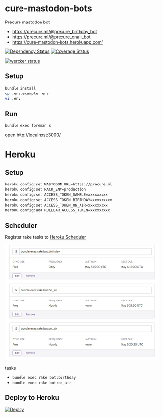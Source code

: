 # cure-mastodon-bots
Precure mastodon bot

* https://precure.ml/@precure_birthday_bot
* https://precure.ml/@precure_onair_bot
* https://cure-mastodon-bots.herokuapp.com/

[![Dependency Status](https://gemnasium.com/badges/github.com/sue445/cure-mastodon-bots.svg)](https://gemnasium.com/github.com/sue445/cure-mastodon-bots)
[![Coverage Status](https://coveralls.io/repos/github/sue445/cure-mastodon-bots/badge.svg?branch=master)](https://coveralls.io/github/sue445/cure-mastodon-bots?branch=master)

[![wercker status](https://app.wercker.com/status/766e3640dce38988ae94a23dd279c71e/m/master "wercker status")](https://app.wercker.com/project/byKey/766e3640dce38988ae94a23dd279c71e)

## Setup
```bash
bundle install
cp .env.example .env
vi .env
```

## Run
```
bundle exec foreman s
```

open http://localhost:3000/

# Heroku
## Setup
```bash
heroku config:set MASTODON_URL=https://precure.ml
heroku config:set RACK_ENV=production
heroku config:set ACCESS_TOKEN_SAMPLE=xxxxxxxxx
heroku config:set ACCESS_TOKEN_BIRTHDAY=xxxxxxxxx
heroku config:set ACCESS_TOKEN_ON_AIR=xxxxxxxxx
heroku config:add ROLLBAR_ACCESS_TOKEN=xxxxxxxxx
```

## Scheduler
Register rake tasks to [Heroku Scheduler](https://addons.heroku.com/scheduler)

![Heroku Scheduler](img/heroku_scheduler.png)

tasks

* `bundle exec rake bot:birthday`
* `bundle exec rake bot:on_air`

## Deploy to Heroku
[![Deploy](https://www.herokucdn.com/deploy/button.png)](https://heroku.com/deploy)
